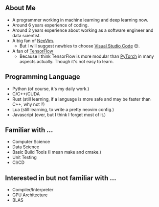 ## About Me

- A programmer working in machine learning and deep learning now.
- Around 6 years experience of coding.
- Around 2 years experience about working as a software engineer and data scientist.
- A big fan of [NeoVim](https://github.com/neovim/neovim).
    - But I will suggest newbies to choose [Visual Studio Code](https://code.visualstudio.com) 😊.
- A fan of [TensorFlow](https://www.tensorflow.org)
    - Because I think TensorFlow is more modular than [PyTorch](https://pytorch.org) in many aspects actually. Though it's not easy to learn.

## Programming Language

- Python (of course, it's my daily work.)
- C/C++/CUDA
- Rust (still learning, if a language is more safe and may be faster than C++, why not ?)
- Lua (still learning, to write a pretty neovim config.)
- Javascript (ever, but I think I forget most of it.)


## Familiar with ...

- Computer Science
- Data Science
- Basic Build Tools (I mean make and cmake.)
- Unit Testing
- CI/CD

## Interested in but not familiar with ...

- Compiler/Interpreter
- GPU Architecture
- BLAS
